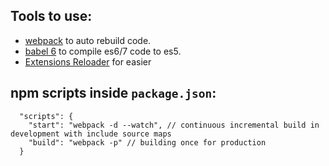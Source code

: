 ## Tools to use:
- [webpack](https://github.com/petehunt/webpack-howto) to auto rebuild code.
- [babel 6](http://babeljs.io/docs/setup/#webpack) to compile es6/7 code to es5.
- [Extensions Reloader](https://chrome.google.com/webstore/detail/extensions-reloader/fimgfedafeadlieiabdeeaodndnlbhid) for easier 


## npm scripts inside `package.json`:
```
  "scripts": {
    "start": "webpack -d --watch", // continuous incremental build in development with include source maps
    "build": "webpack -p" // building once for production 
  }
```

